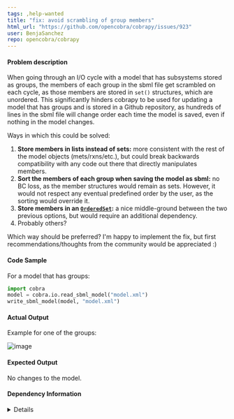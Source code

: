 ```yaml
---
tags: ,help-wanted
title: "fix: avoid scrambling of group members"
html_url: "https://github.com/opencobra/cobrapy/issues/923"
user: BenjaSanchez
repo: opencobra/cobrapy
---
```


#### Problem description

When going through an I/O cycle with a model that has subsystems stored as groups, the members of each group in the sbml file get scrambled on each cycle, as those members are stored in `set()` structures, which are unordered. This significantly hinders cobrapy to be used for updating a model that has groups and is stored in a Github repository, as hundreds of lines in the sbml file will change order each time the model is saved, even if nothing in the model changes.

Ways in which this could be solved:
1. **Store members in lists instead of sets:** more consistent with the rest of the model objects (mets/rxns/etc.), but could break backwards compatibility with any code out there that directly manipulates members.
2. **Sort the members of each group when saving the model as sbml:** no BC loss, as the member structures would remain as sets. However, it would not respect any eventual predefined order by the user, as the sorting would override it.
3. **Store members in an [`OrderedSet`](https://pypi.org/project/ordered-set/):** a nice middle-ground between the two previous options, but would require an additional dependency.
4. Probably others?

Which way should be preferred? I'm happy to implement the fix, but first recommendations/thoughts from the community would be appreciated :)

#### Code Sample

For a model that has groups:

```python
import cobra
model = cobra.io.read_sbml_model("model.xml")
write_sbml_model(model, "model.xml")
```

#### Actual Output

Example for one of the groups:

![image](https://user-images.githubusercontent.com/9384349/70071541-cc7aeb80-15f5-11ea-85a4-d31d3b7c1984.png)

#### Expected Output

No changes to the model.

#### Dependency Information

<details>

System Information
==================
OS         Windows
OS-release      10
Python       3.7.5
Package Versions
================
cobra                                    0.17.1
depinfo                                   1.5.1
future                                   0.18.2
numpy                                    1.17.4
optlang                                   1.4.4
pandas                                   0.25.3
pip                                      19.3.1
python-libsbml-experimental              5.18.0
ruamel.yaml                              0.16.5
setuptools                  42.0.1.post20191125
six                                      1.13.0
swiglpk                                  4.65.0
wheel                                    0.33.6

</details>
